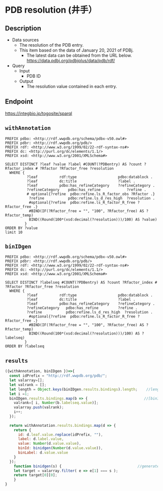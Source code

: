 # PDB resolution (井手）

## Description

- Data sources
    - The resolution of the PDB entry.
    - This item based on the data of January 20, 2021 of PDBj. 
        - The latest data can be obtained from the URL below. https://data.pdbj.org/pdbjplus/data/pdb/rdf/
- Query
    - Input
        - PDB ID
    - Output
        - The resolution value contained in each entry.

## Endpoint

https://integbio.jp/togosite/sparql

## `withAnnotation`

```sparql
PREFIX pdbo: <http://rdf.wwpdb.org/schema/pdbx-v50.owl#>
PREFIX pdbr: <http://rdf.wwpdb.org/pdb/>
PREFIX rdf: <http://www.w3.org/1999/02/22-rdf-syntax-ns#>
PREFIX dc: <http://purl.org/dc/elements/1.1/>
PREFIX xsd: <http://www.w3.org/2001/XMLSchema#> 

SELECT DISTINCT ?leaf ?value ?label #COUNT(?PDBentry) AS ?count ?Rfactor_index # ?Rfactor ?Rfactor_free ?resolution
  WHERE {
          ?leaf          rdf:type	                pdbo:datablock .
          ?leaf          dc:title  	                ?label .
          ?leaf          pdbo:has_refineCategory	?refineCategory .
          ?refineCategory    pdbo:has_refine	        ?refine .
          # optional{?refine  pdbo:refine.ls_R_factor_obs ?Rfactor .}
           ?refine           pdbo:refine.ls_d_res_high  ?resolution .
           #optional{?refine  pdbo:refine.ls_R_factor_R_free ?Rfactor_free .}
           #BIND(IF(?Rfactor_free = "", "100", ?Rfactor_free) AS ?Rfactor_temp)
           BIND((Round(100*(xsd:decimal(?resolution)))/100) AS ?value)
         }
ORDER BY ?value
limit 10

```

## `binIDgen`

```sparql
PREFIX pdbo: <http://rdf.wwpdb.org/schema/pdbx-v50.owl#>
PREFIX pdbr: <http://rdf.wwpdb.org/pdb/>
PREFIX rdf: <http://www.w3.org/1999/02/22-rdf-syntax-ns#>
PREFIX dc: <http://purl.org/dc/elements/1.1/>
PREFIX xsd: <http://www.w3.org/2001/XMLSchema#> 

SELECT DISTINCT ?labelseq #COUNT(?PDBentry) AS ?count ?Rfactor_index # ?Rfactor ?Rfactor_free ?resolution
  WHERE {
          ?leaf          rdf:type	                pdbo:datablock .
          ?leaf          dc:title  	                ?label .
          ?leaf          pdbo:has_refineCategory	?refineCategory .
          ?refineCategory   pdbo:has_refine	        ?refine .
          ?refine           pdbo:refine.ls_d_res_high  ?resolution .
           #optional{?refine  pdbo:refine.ls_R_factor_R_free ?Rfactor_free .}
           #BIND(IF(?Rfactor_free = "", "100", ?Rfactor_free) AS ?Rfactor_temp)
           BIND((Round(100*(xsd:decimal(?resolution)))/100) AS ?labelseq)
         }
ORDER BY ?labelseq
```

## `results`

```javascript
({withAnnotation, binIDgen })=>{
  const idPrefix = "http://rdf.wwpdb.org/pdb/";
  let valarray=[];
  let valrank = [];
  let length = Object.keys(binIDgen.results.bindings).length;    //length of resolution
  let i =1;
  binIDgen.results.bindings.map(b => {							//[binId, resolution]
    valrank=[ i, Number(b.labelseq.value)];
    valarray.push(valrank);
    i++;
  });
    
  return withAnnotation.results.bindings.map(d => {
    return {
      id: d.leaf.value.replace(idPrefix, ""),
      label: d.label.value,
      value: Number(d.value.value),
      binId: binidgen(Number(d.value.value)),
      binLabel: d.value.value
    }
  });
    function binidgen(s) {                                   //generate binId from resolution
    let target = valarray.filter( e => e[1] === s );
    return target[0][0];
    }
}
```
